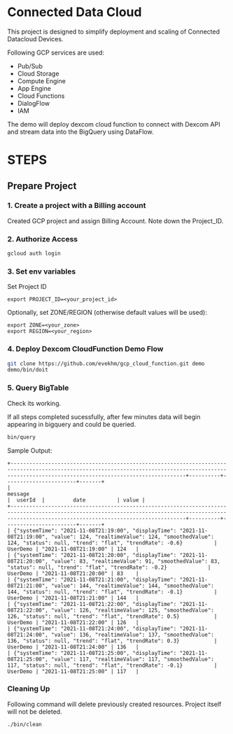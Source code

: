Connected Data Cloud
=====

This project is designed to simplify deployment and scaling of Connected Datacloud Devices. 

Following GCP services are used:
- Pub/Sub
- Cloud Storage
- Compute Engine
- App Engine
- Cloud Functions
- DialogFlow
- IAM

The demo will deploy dexcom cloud function to connect with Dexcom API and stream data into the BigQuery using DataFlow. 

# STEPS

## Prepare Project 

### 1. Create a project with a Billing account

Created GCP project and assign Billing Account.
Note down the Project_ID.

### 2. Authorize Access 
```sh
gcloud auth login
```

### 3. Set env variables

Set Project ID

```shell
export PROJECT_ID=<your_project_id>
```

Optionally, set ZONE/REGION (otherwise default values will be used):

```shell
export ZONE=<your_zone>
export REGION=<your_region>
```

### 4. Deploy Dexcom CloudFunction Demo Flow

```sh
git clone https://github.com/evekhm/gcp_cloud_function.git demo
demo/bin/doit
```

### 5. Query BigTable
Check its working. 

If all steps completed sucessfully, after  few minutes data will begin appearing in bigquery and could be queried. 

```sh
bin/query
```

Sample Output:
```
+----------------------------------------------------------------------------------------------------------------------------------------------------------------------------------------------------+----------+-----------------------+-------+
|                                                                                              message                                                                                               |  userId  |         date          | value |
+----------------------------------------------------------------------------------------------------------------------------------------------------------------------------------------------------+----------+-----------------------+-------+
| {"systemTime": "2021-11-08T21:19:00", "displayTime": "2021-11-08T21:19:00", "value": 124, "realtimeValue": 124, "smoothedValue": 124, "status": null, "trend": "flat", "trendRate": -0.6}          | UserDemo | "2021-11-08T21:19:00" | 124   |
| {"systemTime": "2021-11-08T21:20:00", "displayTime": "2021-11-08T21:20:00", "value": 83, "realtimeValue": 91, "smoothedValue": 83, "status": null, "trend": "flat", "trendRate": -0.2}             | UserDemo | "2021-11-08T21:20:00" | 83    |
| {"systemTime": "2021-11-08T21:21:00", "displayTime": "2021-11-08T21:21:00", "value": 144, "realtimeValue": 144, "smoothedValue": 144, "status": null, "trend": "flat", "trendRate": -0.1}          | UserDemo | "2021-11-08T21:21:00" | 144   |
| {"systemTime": "2021-11-08T21:22:00", "displayTime": "2021-11-08T21:22:00", "value": 126, "realtimeValue": 125, "smoothedValue": 126, "status": null, "trend": "flat", "trendRate": 0.5}           | UserDemo | "2021-11-08T21:22:00" | 126   |
| {"systemTime": "2021-11-08T21:24:00", "displayTime": "2021-11-08T21:24:00", "value": 136, "realtimeValue": 137, "smoothedValue": 136, "status": null, "trend": "flat", "trendRate": 0.3}           | UserDemo | "2021-11-08T21:24:00" | 136   |
| {"systemTime": "2021-11-08T21:25:00", "displayTime": "2021-11-08T21:25:00", "value": 117, "realtimeValue": 117, "smoothedValue": 117, "status": null, "trend": "flat", "trendRate": -0.1}          | UserDemo | "2021-11-08T21:25:00" | 117   |

```

### Cleaning Up

Following command will delete previously created resources. Project itself will not be deleted.
```shell
./bin/clean
```
